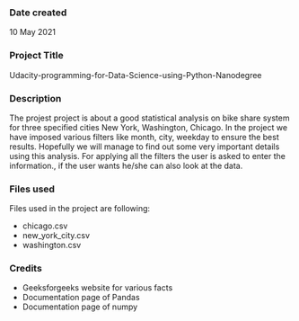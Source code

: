 ### Date created
10 May 2021

### Project Title
Udacity-programming-for-Data-Science-using-Python-Nanodegree

### Description
The projest project is about a good statistical analysis on bike share system for three specified cities New York, Washington, Chicago. In the project we have imposed various filters like month, city, weekday to ensure the best results. Hopefully we will manage to find out some very important details using this analysis. For applying all the filters the user is asked to enter the information., if the user wants he/she can also look at the data.

### Files used
Files used in the project are following:
* chicago.csv
* new_york_city.csv
* washington.csv

### Credits
* Geeksforgeeks website for various facts
* Documentation page of Pandas
* Documentation page of numpy

